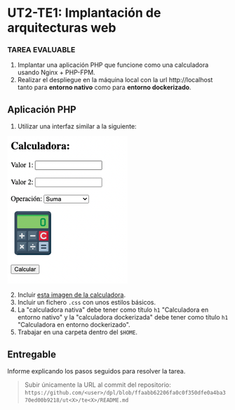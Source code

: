 # UT2-TE1: Implantación de arquitecturas web

### TAREA EVALUABLE

1. Implantar una aplicación PHP que funcione como una calculadora usando Nginx + PHP-FPM.
2. Realizar el despliegue en la máquina local con la url http://localhost tanto para **entorno nativo** como para **entorno dockerizado**.

## Aplicación PHP

1. Utilizar una interfaz similar a la siguiente:

![Plantilla](images/template.png)

2. Incluir [esta imagen de la calculadora](./images/calculadora.png).
3. Incluir un fichero `.css` con unos estilos básicos.
4. La "calculadora nativa" debe tener como título `h1` "Calculadora en entorno nativo" y la "calculadora dockerizada" debe tener como título `h1` "Calculadora en entorno dockerizado".
5. Trabajar en una carpeta dentro del `$HOME`.

## Entregable

Informe explicando los pasos seguidos para resolver la tarea.

> Subir únicamente la URL al commit del repositorio:  
> `https://github.com/<user>/dpl/blob/ffaabb62206fa0c0f350dfe0a4ba370ed00b9218/ut<X>/te<X>/README.md`

